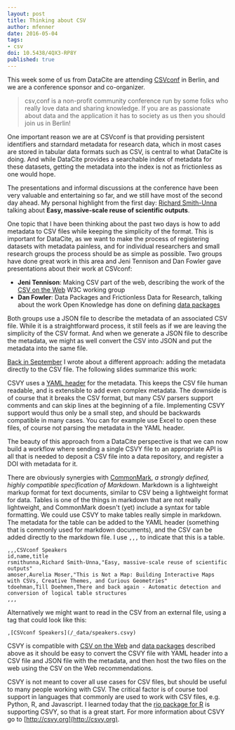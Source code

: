 ```yaml
---
layout: post
title: Thinking about CSV
author: mfenner
date: 2016-05-04
tags:
- csv
doi: 10.5438/4QX3-RP8Y
published: true
---
```

This week some of us from DataCite are attending [CSVconf](http://csvconf.com/) in Berlin, and we are a conference sponsor and co-organizer.

> csv,conf is a non-profit community conference run by some folks who really love data and sharing knowledge. If you are as passionate about data and the application it has to society as us then you should join us in Berlin!

One important reason we are at CSVconf is that providing persistent identifiers and starndard metadata for research data, which in most cases are stored in tabular data formats such as CSV, is central to what DataCite is doing. And while DataCite provides a searchable index of metadata for these datasets, getting the metadata into the index is not as frictionless as one would hope.

The presentations and informal discussions at the conference have been very valuable and entertaining so far, and we still have most of the second day ahead. My personal highlight from the first day: [Richard Smith-Unna](https://twitter.com/blahah404) talking about **Easy, massive-scale reuse of scientific outputs**.

One topic that I have been thinking about the past two days is how to add metadata to CSV files while keeping the simplicity of the format. This is important for DataCite, as we want to make the process of registering datasets with metadata painless, and for individual researchers and small research groups the process should be as simple as possible. Two groups have done great work in this area and Jeni Tennison and Dan Fowler gave presentations about their work at CSVconf:

* **Jeni Tennison**: Making CSV part of the web, describing the work of the [CSV on the Web](https://www.w3.org/2013/csvw/wiki/Main_Page) W3C working group
* **Dan Fowler**: Data Packages and Frictionless Data for Research, talking about the work Open Knowledge has done on defining [data packages](http://dataprotocols.org/data-packages/)

Both groups use a JSON file to describe the metadata of an associated CSV file. While it is a straightforward process, it still feels as if we are leaving the simplicity of the CSV format. And when we generate a JSON file to describe the metadata, we might as well convert the CSV into JSON and put the metadata into the same file.

[Back in September](https://blog.datacite.org/using-yaml-frontmatter-with-csv/) I wrote about a different approach: adding the metadata directly to the CSV file. The following slides summarize this work:

<script async class="speakerdeck-embed" data-id="0485d6ed325144bcb155f771e6bfd842" data-ratio="1.33333333333333" src="//speakerdeck.com/assets/embed.js"></script>

CSVY uses a [YAML header](https://jekyllrb.com/docs/frontmatter/) for the metadata. This keeps the CSV file human readable, and is extensible to add even complex metadata. The downside is of course that it breaks the CSV format, but many CSV parsers support comments and can skip lines at the beginning of a file. Implementing CSVY support would thus only be a small step, and should be backwards compatible in many cases. You can for example use Excel to open these files, of course not parsing the metadata in the YAML header.

The beauty of this approach from a DataCite perspective is that we can now build a workflow where sending a single CSVY file to an appropriate API is all that is needed to deposit a CSV file into a data repository, and register a DOI with metadata for it.

There are obviously synergies with [CommonMark](http://commonmark.org/), *a strongly defined, highly compatible specification of Markdown*. Markdown is a lightweight markup format for text documents, similar to CSV being a lightweight format for data. Tables is one of the things in markdown that are not really lightweight, and CommonMark doesn't (yet) include a syntax for table formatting. We could use CSVY to make tables really simple in markdown. The metadata for the table can be added to the YAML header (something that is commonly used for markdown documents), and the CSV can be added directly to the markdown file. I use `,,,` to indicate that this is a table.

```
,,,CSVconf Speakers
id,name,title
rsmithunna,Richard Smith-Unna,"Easy, massive-scale reuse of scientific outputs"
amoser,Aurelia Moser,"This is Not a Map: Building Interactive Maps with CSVs, Creative Themes, and Curious Geometries"
tdoehman,Till Doehmen,There and back again - Automatic detection and conversion of logical table structures
,,,
```
Alternatively we might want to read in the CSV from an external file, using a tag that could look like this:

```
,[CSVconf Speakers](/_data/speakers.csvy)
```

CSVY is compatible with [CSV on the Web](https://www.w3.org/2013/csvw/wiki/Main_Page) and [data packages](http://dataprotocols.org/data-packages/) described above as it should be easy to convert the CSVY file with YAML header into a CSV file and JSON file with the metadata, and then host the two files on the web using the CSV on the Web recommendations.

CSVY is not meant to cover all use cases for CSV files, but should be useful to many people working with CSV. The critical factor is of course tool support in languages that commonly are used to work with CSV files, e.g. Python, R, and Javascript. I learned today that the [rio package for R](https://cran.r-project.org/web/packages/rio/index.html) is supporting CSVY, so that is a great start. For more information about CSVY go to [http://csvy.org](http://csvy.org).

